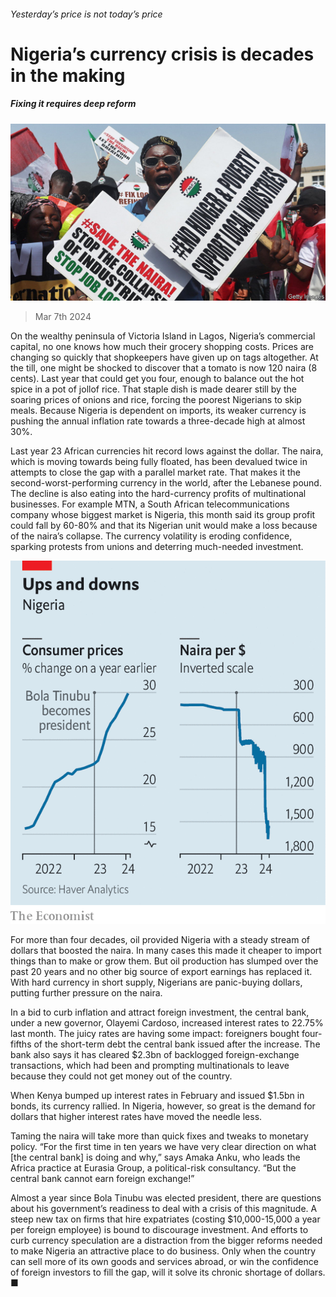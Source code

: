 ###### Yesterday’s price is not today’s price

# Nigeria’s currency crisis is decades in the making 

##### Fixing it requires deep reform 

![image](images/20240309_MAP503.jpg) 

> Mar 7th 2024 

On the wealthy peninsula of Victoria Island in Lagos, Nigeria’s commercial capital, no one knows how much their grocery shopping costs. Prices are changing so quickly that shopkeepers have given up on tags altogether. At the till, one might be shocked to discover that a tomato is now 120 naira (8 cents). Last year that could get you four, enough to balance out the hot spice in a pot of jollof rice. That staple dish is made dearer still by the soaring prices of onions and rice, forcing the poorest Nigerians to skip meals. Because Nigeria is dependent on imports, its weaker currency is pushing the annual inflation rate towards a three-decade high at almost 30%.

Last year 23 African currencies hit record lows against the dollar. The naira, which is moving towards being fully floated, has been devalued twice in attempts to close the gap with a parallel market rate. That makes it the second-worst-performing currency in the world, after the Lebanese pound. The decline is also eating into the hard-currency profits of multinational businesses. For example MTN, a South African telecommunications company whose biggest market is Nigeria, this month said its group profit could fall by 60-80% and that its Nigerian unit would make a loss because of the naira’s collapse. The currency volatility is eroding confidence, sparking protests from unions and deterring much-needed investment. 

![image](images/20240309_MAC720.png) 


For more than four decades, oil provided Nigeria with a steady stream of dollars that boosted the naira. In many cases this made it cheaper to import things than to make or grow them. But oil production has slumped over the past 20 years and no other big source of export earnings has replaced it. With hard currency in short supply, Nigerians are panic-buying dollars, putting further pressure on the naira. 

In a bid to curb inflation and attract foreign investment, the central bank, under a new governor, Olayemi Cardoso, increased interest rates to 22.75% last month. The juicy rates are having some impact: foreigners bought four-fifths of the short-term debt the central bank issued after the increase. The bank also says it has cleared $2.3bn of backlogged foreign-exchange transactions, which had been  and prompting multinationals to leave because they could not get money out of the country.

When Kenya bumped up interest rates in February and issued $1.5bn in bonds, its currency rallied. In Nigeria, however, so great is the demand for dollars that higher interest rates have moved the needle less. 

Taming the naira will take more than quick fixes and tweaks to monetary policy. “For the first time in ten years we have very clear direction on what [the central bank] is doing and why,” says Amaka Anku, who leads the Africa practice at Eurasia Group, a political-risk consultancy. “But the central bank cannot earn foreign exchange!” 

Almost a year since Bola Tinubu was elected president, there are questions about his government’s readiness to deal with a crisis of this magnitude. A steep new tax on firms that hire expatriates (costing $10,000-15,000 a year per foreign employee) is bound to discourage investment. And efforts to curb currency speculation are a distraction from the bigger reforms needed to make Nigeria an attractive place to do business. Only when the country can sell more of its own goods and services abroad, or win the confidence of foreign investors to fill the gap, will it solve its chronic shortage of dollars. ■

